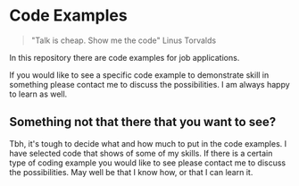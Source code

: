 # Code Examples


> "Talk is cheap. Show me the code" Linus Torvalds


In this repository there are code examples for job applications.

If you would like to see a specific code example to demonstrate skill in something please contact me to discuss the possibilities. I am always happy to learn as well.

## Something not that there that you want to see?

Tbh, it's tough to decide what and how much to put in the code examples. I have selected code that shows of some of my skills.
If there is a certain type of coding example you would like to see please contact me to discuss the possibilities.
May well be that I know how, or that I can learn it. 







